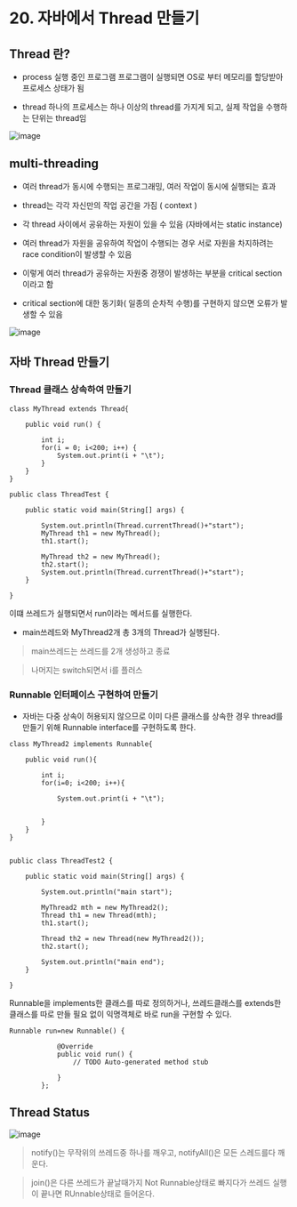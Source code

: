 # 20. 자바에서 Thread 만들기

## Thread 란?

- process 
  실행 중인 프로그램
  프로그램이 실행되면 OS로 부터 메모리를 할당받아 프로세스 상태가 됨

- thread
  하나의 프로세스는 하나 이상의 thread를 가지게 되고, 실제 작업을 수행하는 단위는 thread임
  
![image](https://user-images.githubusercontent.com/80390524/122151618-d7753400-ce9a-11eb-91b9-ce55465bc013.png)


## multi-threading 

- 여러 thread가 동시에 수행되는 프로그래밍, 여러 작업이 동시에 실행되는 효과

- thread는 각각 자신만의 작업 공간을 가짐 ( context )

- 각 thread 사이에서 공유하는 자원이 있을 수 있음 (자바에서는 static instance)

- 여러 thread가 자원을 공유하여 작업이 수행되는 경우 서로 자원을 차지하려는 race condition이 발생할 수 있음

- 이렇게 여러 thread가 공유하는 자원중 경쟁이 발생하는 부분을 critical section 이라고 함

- critical section에 대한 동기화( 일종의 순차적 수행)를 구현하지 않으면 오류가 발생할 수 있음


![image](https://user-images.githubusercontent.com/80390524/122151637-dfcd6f00-ce9a-11eb-8ea9-80a52c7a01f6.png)


## 자바 Thread 만들기

### Thread 클래스 상속하여 만들기

```
class MyThread extends Thread{
	
	public void run() {
		
		int i;
		for(i = 0; i<200; i++) {
			System.out.print(i + "\t");
		}
	}
}

public class ThreadTest {

	public static void main(String[] args) {

		System.out.println(Thread.currentThread()+"start");
		MyThread th1 = new MyThread();
		th1.start();
		
		MyThread th2 = new MyThread();
		th2.start();
		System.out.println(Thread.currentThread()+"start");
	}

}
```

이떄 쓰레드가 실행되면서 run이라는 메서드를 실행한다.

* main쓰레드와 MyThread2개 총 3개의 Thread가 실행된다.
> main쓰레드는 쓰레드를 2개 생성하고 종료

> 나머지는 switch되면서 i를 플러스

### Runnable 인터페이스 구현하여 만들기

- 자바는 다중 상속이 허용되지 않으므로 이미 다른 클래스를 상속한 경우 thread를 만들기 위해 Runnable interface를 구현하도록 한다.

```
class MyThread2 implements Runnable{

	public void run(){
		
		int i;
		for(i=0; i<200; i++){
			
			System.out.print(i + "\t");
	
			
		}
	}
}


public class ThreadTest2 {

	public static void main(String[] args) {

		System.out.println("main start");
		
		MyThread2 mth = new MyThread2();
		Thread th1 = new Thread(mth);
		th1.start();
		
		Thread th2 = new Thread(new MyThread2());
		th2.start();
		
		System.out.println("main end");
	}

}
```

Runnable을 implements한 클래스를 따로 정의하거나, 쓰레드클래스를 extends한 클래스를 따로 만들 필요 없이 익명객체로 바로 run을 구현할 수 있다.
```
Runnable run=new Runnable() {
			
			@Override
			public void run() {
				// TODO Auto-generated method stub
				
			}
		};
```



## Thread Status

![image](https://user-images.githubusercontent.com/80390524/122151664-e65be680-ce9a-11eb-9c21-d27f3c42f438.png)


> notify()는 무작위의 쓰레드중 하나를 깨우고, notifyAll()은 모든 스레드를다 깨운다.

> join()은 다른 쓰레드가 끝날때가지 Not Runnable상태로 빠지다가 쓰레드 실행이 끝나면 RUnnable상태로 들어온다.
